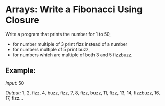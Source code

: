 # Arrays: Write a Fibonacci Using Closure

Write a program that prints the number for 1 to 50, 
 - for number multiple of 3 print fizz instead of a number
 - for numbers multiple of 5 print buzz, 
 - for numbers which are multiple of both 3 and 5 fizzbuzz.

## Example:
*Input:* 50

*Output:* 1, 2, fizz, 4, buzz, fizz, 7, 8, fizz, buzz, 11, fizz, 13, 14, fizzbuzz, 16, 17, fizz...